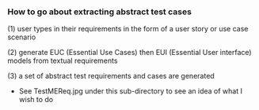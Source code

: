 ### How to go about extracting abstract test cases
   (1) user types in their requirements in the form of a user story or use case scenario
   
   (2) generate EUC (Essential Use Cases) then EUI (Essential User interface) models from textual requirements
   
   (3) a set of abstract test requirements and cases are generated
   
* See TestMEReq.jpg under this sub-directory to see an idea of what I wish to do
